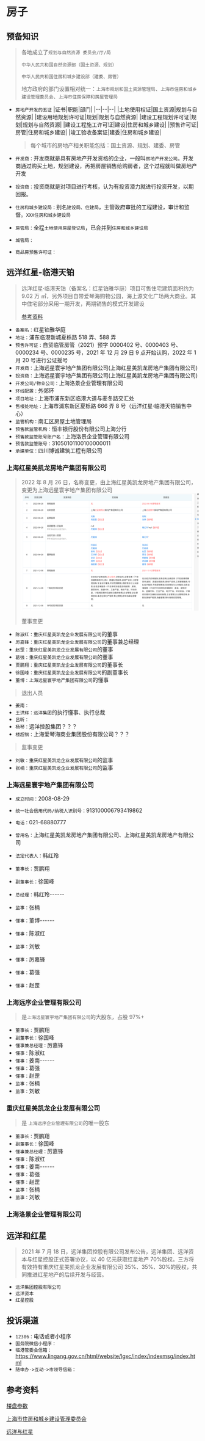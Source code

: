# 房子

## 预备知识

> 各地成立了`规划与自然资源 委员会/厅/局`
>
> `中华人民共和国自然资源部（国土资源、规划）`
>
> `中华人民共和国住房和城乡建设部（建委、房管）`
>
> 地方政府的部门设置相对统一：`上海市规划和国土资源管理局`、`上海市住房和城乡建设管理委员会`、`上海市住房保障和房屋管理局`

- `房地产开发的五证`
  |证书|职能|部门|
  |--|--|--|
  |土地使用权证|国土资源|规划与自然资源|
  |建设用地规划许可证|规划|规划与自然资源|
  |建设工程规划许可证|规划|规划与自然资源|
  |建设工程施工许可证|建设|住房和城乡建设|
  |预售许可证|房管|住房和城乡建设|
  |竣工验收备案证|建委|住房和城乡建设|

  > 每个城市的房地产相关职能包括：国土资源、规划、建委、房管

- `开发商：`开发商就是具有房地产开发资格的企业，一般叫`房地产开发公司`。开发商通过购买土地，规划建设，再把房屋销售给购房者，这个过程就叫做房地产开发
- `投资商：`投资商就是对项目进行考核，认为有投资潜力就进行投资开发，以期回报。
- `住房和城乡建设局：`别名`建设局、住建局`，主管政府审批的工程建设，审计和监督。`XXX住房和城乡建设局`
- `房管局：`全程`土地使用房屋登记局`，已合并到`住房和城乡建设局`
- `城管局：`
- `商品房预售许可证：`

## 远洋红星-临港天铂

> 远洋红星·临港天铂（备案名：红星铂雅华庭）项目可售住宅建筑面积约为 9.02 万 ㎡，另外项目自带爱琴海购物公园，海上源文化广场两大商业。其中住宅部分采用一期开发，两期销售的模式开发建设
>
> [参考资料](https://mp.weixin.qq.com/s?__biz=MjM5MTQ5OTk3Mg==&mid=2660238313&idx=4&sn=f1f78e6c9b3f11a147775e964a582a3c&chksm=bdd030428aa7b95479b0192d13941b359fc381a427996d887b18c5a9998e48cdf76c362e1582&scene=27)

- `备案名：`红星铂雅华庭
- `地址：`浦东临港新城夏栎路 518 弄、588 弄
- `预售许可证：`自贸临管房管（2021）预字 0000402 号、0000403 号、0000234 号、0000235 号，2021 年 12 月 29 日 9 点开始认购，2022 年 1 月 20 号进行公证摇号
- `开发商：`上海远星寰宇地产集团有限公司(上海红星美凯龙房地产集团有限公司)
- `投资商：`上海远星寰宇地产集团有限公司(上海红星美凯龙房地产集团有限公司)
- `开发公司/物业公司：`上海洛景企业管理有限公司
- `环线配置：`外郊环
- `项目地址：`上海市浦东新区临港大道与麦冬路交汇处
- `售楼处地址：`上海市浦东新区夏栎路 666 弄 8 号（远洋红星·临港天铂销售中心）
- `监管机构：`南汇区房屋土地管理局
- `预售款监管机构：`恒丰银行股份有限公司上海分行
- `预售款监管账号账户名：`上海洛景企业管理有限公司
- `预售款监管账号：`31050101100100000011
- `承建单位：`四川博诚建筑工程有限公司

### 上海红星美凯龙房地产集团有限公司

> 2022 年 8 月 26 日，名称变更，由上海红星美凯龙房地产集团有限公司，变更为上海远星寰宇地产集团有限公司
> ![工商变更记录](./fz.jpg)
>
> 董事变更

- `陈淑红：重庆红星美凯龙企业发展有限公司`的董事
- `厉嘉锋：重庆红星美凯龙企业发展有限公司`的董事兼总经理
- `赵罡：重庆红星美凯龙企业发展有限公司`的董事
- `葛强：重庆红星美凯龙企业发展有限公司`的董事
- `贾鹏翔：重庆红星美凯龙企业发展有限公司`的董事长
- `徐国峰：重庆红星美凯龙企业发展有限公司`的副董事长
- `董博：上海远星寰宇地产集团有限公司`的懂事

> 退出人员

- `姜南：`
- `王洪辉：远洋集团`的执行懂事、执行总裁
- `吕昕：`
- `杨琴：`远洋控股集团？？？
- `楼超钢：`上海爱琴海商业集团股份有限公司？？？

> 监事变更

- `刘敏：重庆红星美凯龙企业发展有限公司`的监事
- `张楠：重庆红星美凯龙企业发展有限公司`的监事

### 上海远星寰宇地产集团有限公司

- `成立时间：`2008-08-29
- `统一社会信用代码/纳税人识别号：`913100006793419862
- `电话：`021-68880777
- `曾用名：`上海红星美凯龙房地产集团有限公司、上海红星美凯龙房地产有限公司
- `法定代表人：`韩红玲

- `董事长：`贾鹏翔
- `副董事长：`徐国峰
- `总经理：`韩红玲------
- `监事：`张楠
- `懂事：`董博------
- `懂事：`陈淑红
- `监事：`刘敏
- `懂事：`厉嘉锋
- `懂事：`葛强
- `懂事：`赵罡

### 上海远序企业管理有限公司

> 是`上海远星寰宇地产集团有限公司`的大股东，占股 97%+

- `董事长：`贾鹏翔
- `副董事长：`徐国峰
- `懂事兼总经理：`厉嘉锋
- `懂事：`陈淑红
- `懂事：`姜南------
- `懂事：`葛强
- `懂事：`赵罡
- `监事：`张楠
- `监事：`刘敏

### 重庆红星美凯龙企业发展有限公司

> 是 `上海远序企业管理有限公司`的唯一股东

- `董事长：`贾鹏翔
- `副董事长：`徐国峰
- `懂事兼总经理：`厉嘉锋
- `懂事：`陈淑红
- `懂事：`姜南------
- `懂事：`葛强
- `懂事：`赵罡
- `监事：`张楠
- `监事：`刘敏

### 上海洛景企业管理有限公司

## 远洋和红星

> 2021 年 7 月 18 日，远洋集团控股有限公司发布公告，远洋集团、远洋资本与红星控股正式签署协议，以 40 亿元获取红星地产 70%股权。三方将有效持有重庆红星美凯龙企业发展有限公司 35%、35%、30%的股权，共同推进红星地产的后续开发与经营。

- `远洋集团控股有限公司`
- `远洋资本`
- `红星控股`

## 投诉渠道

- `12306：`电话或者小程序
- `国务院微信小程序：`
- `临港管委会信箱：`https://www.lingang.gov.cn/html/website/lgxc/index/indexmsg/index.html
- `随申办->互动->市领导信箱：`

## 参考资料

[楼盘参数](https://mfang.58.com/cn/loupan/59080945/params/)

[上海市住房和城乡建设管理委员会](https://zjw.sh.gov.cn/?ivk_sa=1024320u)

[远洋与红星](https://baijiahao.baidu.com/s?id=1705622355789048742&wfr=spider&for=pc)
